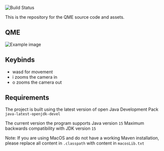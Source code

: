 ![Build Status](https://github.com/adamhutchings/qme5/workflows/Run%20tests/badge.svg)

This is the repository for the QME source code and assets.

## QME
![Example image](https://github.com/adamhutchings/qme5/blob/master/info/full_view_01.png?raw=true)

## Keybinds
- wasd for movement
- i zooms the camera in
- o zooms the camera out

## Requirements
The project is built using the latest version of open Java Development Pack
`java-latest-openjdk-devel`

The current version the program supports Java version `15`
Maximum backwards compatibility with JDK version `15`


Note: If you are using MacOS and do not have a working Maven installation, please replace all content in `.classpath` with content in `macosLib.txt`
